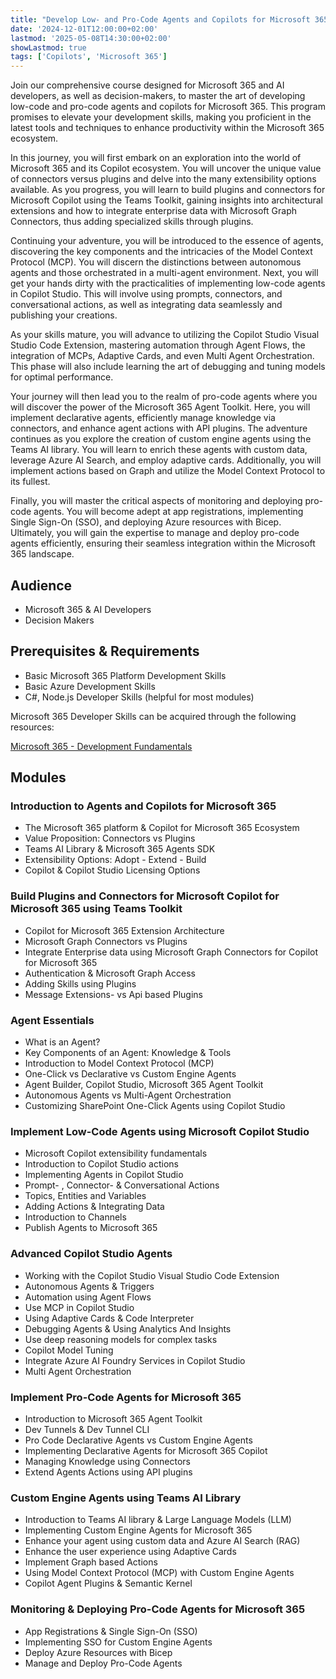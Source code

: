 ```yaml
---
title: "Develop Low- and Pro-Code Agents and Copilots for Microsoft 365"
date: '2024-12-01T12:00:00+02:00'
lastmod: '2025-05-08T14:30:00+02:00'
showLastmod: true
tags: ['Copilots', 'Microsoft 365']
---
```


Join our comprehensive course designed for Microsoft 365 and AI developers, as well as decision-makers, to master the art of developing low-code and pro-code agents and copilots for Microsoft 365. This program promises to elevate your development skills, making you proficient in the latest tools and techniques to enhance productivity within the Microsoft 365 ecosystem.

In this journey, you will first embark on an exploration into the world of Microsoft 365 and its Copilot ecosystem. You will uncover the unique value of connectors versus plugins and delve into the many extensibility options available. As you progress, you will learn to build plugins and connectors for Microsoft Copilot using the Teams Toolkit, gaining insights into architectural extensions and how to integrate enterprise data with Microsoft Graph Connectors, thus adding specialized skills through plugins.

Continuing your adventure, you will be introduced to the essence of agents, discovering the key components and the intricacies of the Model Context Protocol (MCP). You will discern the distinctions between autonomous agents and those orchestrated in a multi-agent environment.
Next, you will get your hands dirty with the practicalities of implementing low-code agents in Copilot Studio. This will involve using prompts, connectors, and conversational actions, as well as integrating data seamlessly and publishing your creations.

As your skills mature, you will advance to utilizing the Copilot Studio Visual Studio Code Extension, mastering automation through Agent Flows, the integration of MCPs, Adaptive Cards, and even Multi Agent Orchestration. This phase will also include learning the art of debugging and tuning models for optimal performance.

Your journey will then lead you to the realm of pro-code agents where you will discover the power of the Microsoft 365 Agent Toolkit. Here, you will implement declarative agents, efficiently manage knowledge via connectors, and enhance agent actions with API plugins.
The adventure continues as you explore the creation of custom engine agents using the Teams AI library. You will learn to enrich these agents with custom data, leverage Azure AI Search, and employ adaptive cards. Additionally, you will implement actions based on Graph and utilize the Model Context Protocol to its fullest.

Finally, you will master the critical aspects of monitoring and deploying pro-code agents. You will become adept at app registrations, implementing Single Sign-On (SSO), and deploying Azure resources with Bicep. Ultimately, you will gain the expertise to manage and deploy pro-code agents efficiently, ensuring their seamless integration within the Microsoft 365 landscape.

## Audience

- Microsoft 365 & AI Developers
- Decision Makers

## Prerequisites & Requirements

- Basic Microsoft 365 Platform Development Skills
- Basic Azure Development Skills
- C#, Node.js Developer Skills (helpful for most modules)

Microsoft 365 Developer Skills can be acquired through the following resources:

[Microsoft 365 - Development Fundamentals](http://<URL_TO_CLASS>)

## Modules

### Introduction to Agents and Copilots for Microsoft 365

- The Microsoft 365 platform & Copilot for Microsoft 365 Ecosystem
- Value Proposition: Connectors vs Plugins
- Teams AI Library & Microsoft 365 Agents SDK
- Extensibility Options: Adopt - Extend - Build
- Copilot & Copilot Studio Licensing Options

### Build Plugins and Connectors for Microsoft Copilot for Microsoft 365 using Teams Toolkit

- Copilot for Microsoft 365 Extension Architecture
- Microsoft Graph Connectors vs Plugins
- Integrate Enterprise data using Microsoft Graph Connectors for Copilot for Microsoft 365
- Authentication & Microsoft Graph Access
- Adding Skills using Plugins
- Message Extensions- vs Api based Plugins

### Agent Essentials

- What is an Agent?
- Key Components of an Agent: Knowledge & Tools
- Introduction to Model Context Protocol (MCP)
- One-Click vs Declarative vs Custom Engine Agents
- Agent Builder, Copilot Studio, Microsoft 365 Agent Toolkit
- Autonomous Agents vs Multi-Agent Orchestration
- Customizing SharePoint One-Click Agents using Copilot Studio

### Implement Low-Code Agents using Microsoft Copilot Studio

- Microsoft Copilot extensibility fundamentals
- Introduction to Copilot Studio actions
- Implementing Agents in Copilot Studio
- Prompt- , Connector- & Conversational Actions
- Topics, Entities and Variables
- Adding Actions & Integrating Data
- Introduction to Channels
- Publish Agents to Microsoft 365

### Advanced Copilot Studio Agents

- Working with the Copilot Studio Visual Studio Code Extension
- Autonomous Agents & Triggers
- Automation using Agent Flows
- Use MCP in Copilot Studio
- Using Adaptive Cards & Code Interpreter
- Debugging Agents & Using Analytics And Insights
- Use deep reasoning models for complex tasks
- Copilot Model Tuning
- Integrate Azure AI Foundry Services in Copilot Studio
- Multi Agent Orchestration

### Implement Pro-Code Agents for Microsoft 365

- Introduction to Microsoft 365 Agent Toolkit
- Dev Tunnels & Dev Tunnel CLI
- Pro Code Declarative Agents vs Custom Engine Agents
- Implementing Declarative Agents for Microsoft 365 Copilot
- Managing Knowledge using Connectors
- Extend Agents Actions using API plugins

### Custom Engine Agents using Teams AI Library

- Introduction to Teams AI library & Large Language Models (LLM)
- Implementing Custom Engine Agents for Microsoft 365
- Enhance your agent using custom data and Azure AI Search (RAG)
- Enhance the user experience using Adaptive Cards
- Implement Graph based Actions
- Using Model Context Protocol (MCP) with Custom Engine Agents
- Copilot Agent Plugins & Semantic Kernel

### Monitoring & Deploying Pro-Code Agents for Microsoft 365

- App Registrations & Single Sign-On (SSO)
- Implementing SSO for Custom Engine Agents
- Deploy Azure Resources with Bicep
- Manage and Deploy Pro-Code Agents
